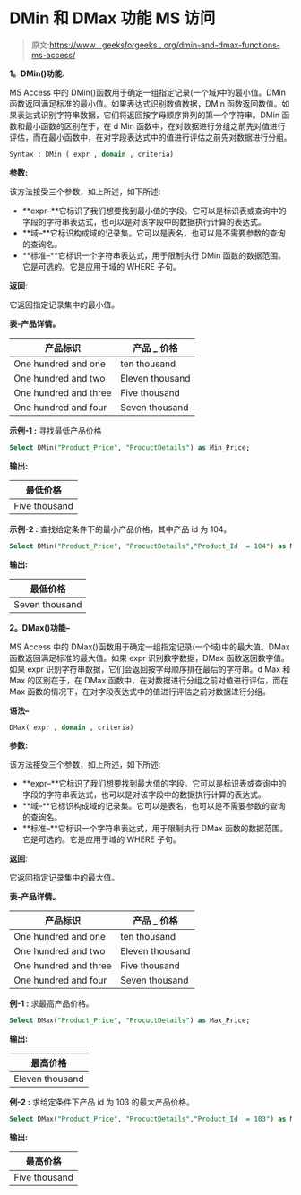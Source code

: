 # DMin 和 DMax 功能 MS 访问

> 原文:[https://www . geeksforgeeks . org/dmin-and-dmax-functions-ms-access/](https://www.geeksforgeeks.org/dmin-and-dmax-functions-ms-access/)

**1。DMin()功能:**

MS Access 中的 DMin()函数用于确定一组指定记录(一个域)中的最小值。DMin 函数返回满足标准的最小值。如果表达式识别数值数据，DMin 函数返回数值。如果表达式识别字符串数据，它们将返回按字母顺序排列的第一个字符串。DMin 函数和最小函数的区别在于，在 d Min 函数中，在对数据进行分组之前先对值进行评估，而在最小函数中，在对字段表达式中的值进行评估之前先对数据进行分组。

```sql
Syntax : DMin ( expr , domain , criteria)
```

**参数:**

该方法接受三个参数，如上所述，如下所述:

*   **expr–**它标识了我们想要找到最小值的字段。它可以是标识表或查询中的字段的字符串表达式，也可以是对该字段中的数据执行计算的表达式。
*   **域–**它标识构成域的记录集。它可以是表名，也可以是不需要参数的查询的查询名。
*   **标准–**它标识一个字符串表达式，用于限制执行 DMin 函数的数据范围。它是可选的。它是应用于域的 WHERE 子句。

**返回**:

它返回指定记录集中的最小值。

**表-产品详情。**

| 产品标识 | 产品 _ 价格 |
| --- | --- |
| One hundred and one | ten thousand |
| One hundred and two | Eleven thousand |
| One hundred and three | Five thousand |
| One hundred and four | Seven thousand |

**示例-1 :**
寻找最低产品价格

```sql
Select DMin("Product_Price", "ProcuctDetails") as Min_Price;

```

**输出:**

| 最低价格 |
| --- |
| Five thousand |

**示例-2 :**
查找给定条件下的最小产品价格，其中产品 id 为 104。

```sql
Select DMin("Product_Price", "ProcuctDetails","Product_Id  = 104") as Min_Price;

```

**输出:**

| 最低价格 |
| --- |
| Seven thousand |

**2。DMax()功能–**

MS Access 中的 DMax()函数用于确定一组指定记录(一个域)中的最大值。DMax 函数返回满足标准的最大值。如果 expr 识别数字数据，DMax 函数返回数字值。如果 expr 识别字符串数据，它们会返回按字母顺序排在最后的字符串。d Max 和 Max 的区别在于，在 DMax 函数中，在对数据进行分组之前对值进行评估，而在 Max 函数的情况下，在对字段表达式中的值进行评估之前对数据进行分组。

**语法–**

```sql
DMax( expr , domain , criteria)
```

**参数:**

该方法接受三个参数，如上所述，如下所述:

*   **expr–**它标识了我们想要找到最大值的字段。它可以是标识表或查询中的字段的字符串表达式，也可以是对该字段中的数据执行计算的表达式。
*   **域–**它标识构成域的记录集。它可以是表名，也可以是不需要参数的查询的查询名。
*   **标准–**它标识一个字符串表达式，用于限制执行 DMax 函数的数据范围。它是可选的。它是应用于域的 WHERE 子句。

**返回**:

它返回指定记录集中的最大值。

**表-产品详情。**

| 产品标识 | 产品 _ 价格 |
| --- | --- |
| One hundred and one | ten thousand |
| One hundred and two | Eleven thousand |
| One hundred and three | Five thousand |
| One hundred and four | Seven thousand |

**例-1 :**
求最高产品价格。

```sql
Select DMax("Product_Price", "ProcuctDetails") as Max_Price;

```

**输出:**

| 最高价格 |
| --- |
| Eleven thousand |

**例-2 :**
求给定条件下产品 id 为 103 的最大产品价格。

```sql
Select DMax("Product_Price", "ProcuctDetails","Product_Id  = 103") as Max_Price;

```

**输出:**

| 最高价格 |
| --- |
| Five thousand |